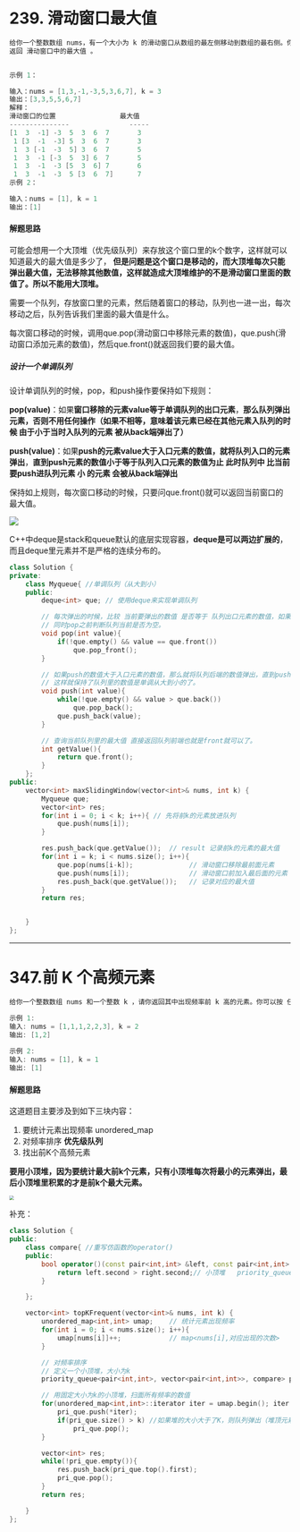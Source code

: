 # 239. 滑动窗口最大值

```c++
给你一个整数数组 nums，有一个大小为 k 的滑动窗口从数组的最左侧移动到数组的最右侧。你只可以看到在滑动窗口内的 k 个数字。滑动窗口每次只向右移动一位。
返回 滑动窗口中的最大值 。


示例 1：

输入：nums = [1,3,-1,-3,5,3,6,7], k = 3
输出：[3,3,5,5,6,7]
解释：
滑动窗口的位置                最大值
---------------               -----
[1  3  -1] -3  5  3  6  7       3
 1 [3  -1  -3] 5  3  6  7       3
 1  3 [-1  -3  5] 3  6  7       5
 1  3  -1 [-3  5  3] 6  7       5
 1  3  -1  -3 [5  3  6] 7       6
 1  3  -1  -3  5 [3  6  7]      7
示例 2：

输入：nums = [1], k = 1
输出：[1]
```

#### 解题思路

可能会想用一个大顶堆（优先级队列）来存放这个窗口里的k个数字，这样就可以知道最大的最大值是多少了， **但是问题是这个窗口是移动的，而大顶堆每次只能弹出最大值，无法移除其他数值，这样就造成大顶堆维护的不是滑动窗口里面的数值了。所以不能用大顶堆。**

需要一个队列，存放窗口里的元素，然后随着窗口的移动，队列也一进一出，每次移动之后，队列告诉我们里面的最大值是什么。

每次窗口移动的时候，调用que.pop(滑动窗口中移除元素的数值)，que.push(滑动窗口添加元素的数值)，然后que.front()就返回我们要的最大值。

##### 设计一个单调队列

设计单调队列的时候，pop，和push操作要保持如下规则：

**pop(value)**：如果**窗口移除的元素value等于单调队列的出口元素**，**那么队列弹出元素，否则不用任何操作（如果不相等，意味着该元素已经在其他元素入队列的时候 由于小于当时入队列的元素 被从back端弹出了）**

**push(value)**：如果**push的元素value大于入口元素的数值，就将队列入口的元素弹出**，**直到push元素的数值小于等于队列入口元素的数值为止    此时队列中 比当前要push进队列元素 小 的元素 会被从back端弹出**  

保持如上规则，每次窗口移动的时候，只要问que.front()就可以返回当前窗口的最大值。

![](https://code-thinking.cdn.bcebos.com/gifs/239.%E6%BB%91%E5%8A%A8%E7%AA%97%E5%8F%A3%E6%9C%80%E5%A4%A7%E5%80%BC-2.gif)

C++中deque是stack和queue默认的底层实现容器，**deque是可以两边扩展的**，而且deque里元素并不是严格的连续分布的。

```c++
class Solution {
private:
    class Myqueue{ //单调队列（从大到小）
    public:
        deque<int> que; // 使用deque来实现单调队列

        // 每次弹出的时候，比较 当前要弹出的数值 是否等于 队列出口元素的数值，如果相等 则弹出。
        // 同时pop之前判断队列当前是否为空。
        void pop(int value){
            if(!que.empty() && value == que.front())
                que.pop_front();
        }

        // 如果push的数值大于入口元素的数值，那么就将队列后端的数值弹出，直到push的数值小于等于队列入口元素的数值为止。
        // 这样就保持了队列里的数值是单调从大到小的了。
        void push(int value){
            while(!que.empty() && value > que.back())
                que.pop_back();
            que.push_back(value);
        }

        // 查询当前队列里的最大值 直接返回队列前端也就是front就可以了。
        int getValue(){
            return que.front();
        }
    };
public:
    vector<int> maxSlidingWindow(vector<int>& nums, int k) {
        Myqueue que;
        vector<int> res;
        for(int i = 0; i < k; i++){ // 先将前k的元素放进队列
            que.push(nums[i]);
        }

        res.push_back(que.getValue());  // result 记录前k的元素的最大值
        for(int i = k; i < nums.size(); i++){
            que.pop(nums[i-k]);              // 滑动窗口移除最前面元素
            que.push(nums[i]);               // 滑动窗口前加入最后面的元素
            res.push_back(que.getValue());   // 记录对应的最大值
        }
        return res;


    }
};
```



------

# 347.前 K 个高频元素

```c++
给你一个整数数组 nums 和一个整数 k ，请你返回其中出现频率前 k 高的元素。你可以按 任意顺序 返回答案。

示例 1:
输入: nums = [1,1,1,2,2,3], k = 2
输出: [1,2]
    
示例 2:
输入: nums = [1], k = 1
输出: [1]
```

#### 解题思路

这道题目主要涉及到如下三块内容：

1. 要统计元素出现频率    unordered_map
2. 对频率排序                    **优先级队列**
3. 找出前K个高频元素



**要用小顶堆，因为要统计最大前k个元素，只有小顶堆每次将最小的元素弹出，最后小顶堆里积累的才是前k个最大元素。**

<img src="https://code-thinking.cdn.bcebos.com/pics/347.%E5%89%8DK%E4%B8%AA%E9%AB%98%E9%A2%91%E5%85%83%E7%B4%A0.jpg" style="zoom:50%;" />

补充：

[C++_优先级队列(priority_queue) &amp; 仿函数]: https://blog.csdn.net/weixin_45313447/article/details/115804101

```cpp
class Solution {
public:
    class compare{ //重写仿函数的operator()
    public:
        bool operator()(const pair<int,int> &left, const pair<int,int> &right){
            return left.second > right.second;// 小顶堆   priority_queue底层实现可能是 队首元素（堆顶）在右边（后方）
        }

    };

    vector<int> topKFrequent(vector<int>& nums, int k) {
        unordered_map<int,int> umap;    // 统计元素出现频率
        for(int i = 0; i < nums.size(); i++){
            umap[nums[i]]++;            // map<nums[i],对应出现的次数>
        }

        // 对频率排序
        // 定义一个小顶堆，大小为k
        priority_queue<pair<int,int>, vector<pair<int,int>>, compare> pri_que;

        // 用固定大小为k的小顶堆，扫面所有频率的数值
        for(unordered_map<int,int>::iterator iter = umap.begin(); iter != umap.end(); iter++){
            pri_que.push(*iter);
            if(pri_que.size() > k) //如果堆的大小大于了K，则队列弹出（堆顶元素 最小的），保证堆的大小一直为k
                pri_que.pop();
        }

        vector<int> res;
        while(!pri_que.empty()){
            res.push_back(pri_que.top().first);
            pri_que.pop();
        }
        return res;

    }
};
```

